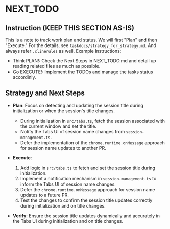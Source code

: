 # NEXT_TODO

## Instruction (KEEP THIS SECTION AS-IS)

This is a note to track work plan and status.
We will first "Plan" and then "Execute." For the details, see `taskdocs/strategy_for_strategy.md`.
And always refer `.clinerules` as well.
Example Instructions:

- Think PLAN!: Check the Next Steps in NEXT_TODO.md and detail up reading related files as much as possible.
- Go EXECUTE!: Implement the TODOs and manage the tasks status accordinly.

## Strategy and Next Steps

- **Plan**: Focus on detecting and updating the session title during initialization or when the session's title changes.

  - During initialization in `src/tabs.ts`, fetch the session associated with the current window and set the title.
  - Notify the Tabs UI of session name changes from `session-management.ts`.
  - Defer the implementation of the `chrome.runtime.onMessage` approach for session name updates to another PR.

- **Execute**:

  1. Add logic in `src/tabs.ts` to fetch and set the session title during initialization.
  2. Implement a notification mechanism in `session-management.ts` to inform the Tabs UI of session name changes.
  3. Defer the `chrome.runtime.onMessage` approach for session name updates to a future PR.
  4. Test the changes to confirm the session title updates correctly during initialization and on title changes.

- **Verify**: Ensure the session title updates dynamically and accurately in the Tabs UI during initialization and on title changes.
